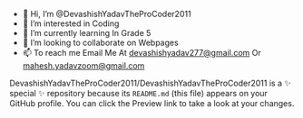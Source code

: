 - 👋 Hi, I’m @DevashishYadavTheProCoder2011
- 👀 I’m interested in Coding
- 🌱 I’m currently learning In Grade 5
- 💞️ I’m looking to collaborate on Webpages
- 📫 To reach me Email Me At devashishyadav277@gmail.com Or mahesh.yadavzoom@gmail.com

DevashishYadavTheProCoder2011/DevashishYadavTheProCoder2011 is a ✨ special ✨ repository because its `README.md` (this file) appears on your GitHub profile.
You can click the Preview link to take a look at your changes.


